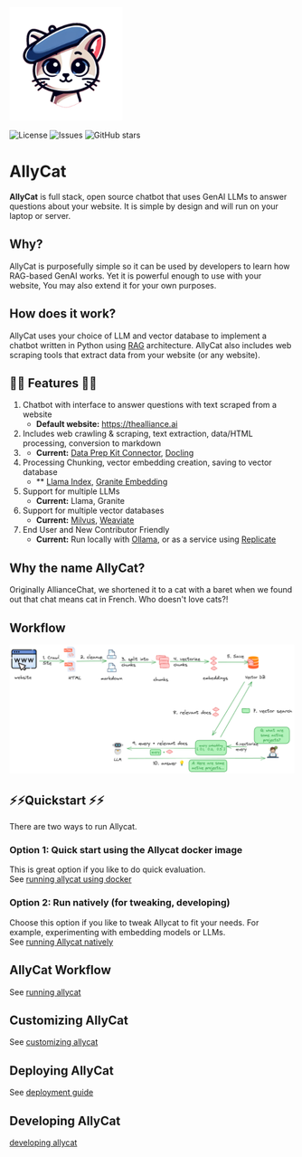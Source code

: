 <img src="assets/allycat.png" alt="Alley Cat" width="200"/>

![License](https://img.shields.io/github/license/The-AI-Alliance/allycat)
![Issues](https://img.shields.io/github/issues/The-AI-Alliance/allycat)
![GitHub stars](https://img.shields.io/github/stars/The-AI-Alliance/allycat?style=social)

# AllyCat

**AllyCat** is full stack, open source chatbot that uses GenAI LLMs to answer questions about your website. It is simple by design and will run on your laptop or server. 

## Why? ##

AllyCat is purposefully simple so it can be used by developers to learn how RAG-based GenAI works. Yet it is powerful enough to use with your website, You may also extend it for your own purposes. 

## How does it work? 
AllyCat uses your choice of LLM and vector database to implement a chatbot written in Python using [RAG](https://en.wikipedia.org/wiki/Retrieval-augmented_generation) architecture.
AllyCat also includes web scraping tools that extract data from your website (or any website). 

## 🌟🌟 Features 🌟🌟 

1. Chatbot with interface to answer questions with text scraped from a website
   - **Default website:** https://thealliance.ai
2. Includes web crawling & scraping, text extraction, data/HTML processing, conversion to markdown
3. - **Current:** [Data Prep Kit Connector](https://github.com/data-prep-kit/data-prep-kit/blob/dev/data-connector-lib/doc/overview.md), [Docling](https://github.com/docling-project/docling)
4. Processing Chunking, vector embedding creation, saving to vector database
   - ** [Llama Index](https://docs.llamaindex.ai/en/stable/), [Granite Embedding](https://huggingface.co/ibm-granite/granite-embedding-30m-english)
5. Support for multiple LLMs
   - **Current:** Llama, Granite
6. Support for multiple vector databases
   - **Current:** [Milvus](https://milvus.io/), [Weaviate](https://weaviate.io)
7. End User and New Contributor Friendly
   - **Current:** Run locally with [Ollama](https://ollama.com/), or as a service using [Replicate](https://replicate.com)

## Why the name **AllyCat**?

Originally AllianceChat, we shortened it to a cat with a baret when we found out that chat means cat in French. Who doesn't love cats?!

## Workflow

![](assets/rag-website-1.png)

## ⚡️⚡️Quickstart ⚡️⚡️

There are two ways to run Allycat.

### Option 1: Quick start using the Allycat docker image

This is great option if you like to do quick evaluation.  
See [running allycat using docker](docs/running-in-docker.md)

### Option 2: Run natively (for tweaking, developing)

Choose this  option if you like to tweak Allycat to fit your needs. For example, experimenting with embedding models or LLMs.  
See [running Allycat natively](docs/running-natively.md)

## AllyCat Workflow

See [running allycat](docs/running-allycat.md)

## Customizing AllyCat

See [customizing allycat](docs/customizing-allycat.md)


## Deploying AllyCat

See [deployment guide](docs/deploy.md)

## Developing AllyCat

[developing allycat](docs/developing-allycat.md)
